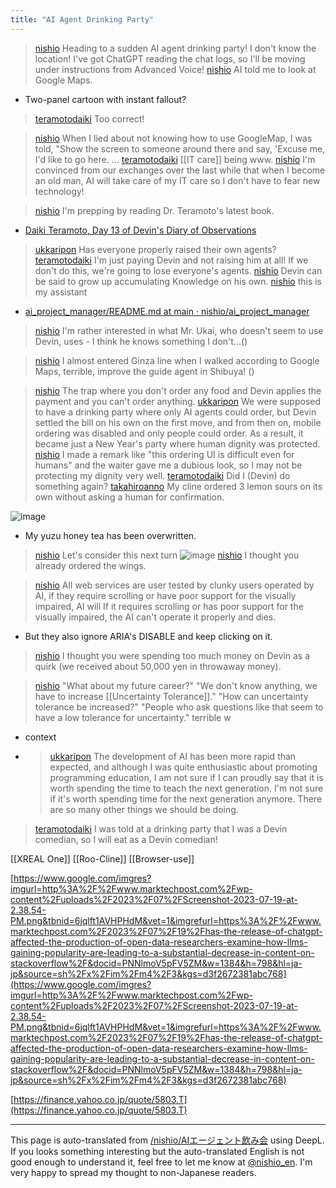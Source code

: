 ```yaml
---
title: "AI Agent Drinking Party"
---
```



> [nishio](https://x.com/nishio/status/1878722755467915617) Heading to a sudden AI agent drinking party! I don't know the location! I've got ChatGPT reading the chat logs, so I'll be moving under instructions from Advanced Voice!
> [nishio](https://x.com/nishio/status/1878723814324142158) AI told me to look at Google Maps.
- Two-panel cartoon with instant fallout?
> [teramotodaiki](https://x.com/teramotodaiki/status/1878726470392336464) Too correct!

> [nishio](https://x.com/nishio/status/1878726862542872863) When I lied about not knowing how to use GoogleMap, I was told, "Show the screen to someone around there and say, 'Excuse me, I'd like to go here. ...
> [teramotodaiki](https://x.com/teramotodaiki/status/1878727091681955907) [[IT care]] being www.
> [nishio](https://x.com/nishio/status/1878727974092173341) I'm convinced from our exchanges over the last while that when I become an old man, AI will take care of my IT care so I don't have to fear new technology!

> [nishio](https://x.com/nishio/status/1878730669351915854) I'm prepping by reading Dr. Teramoto's latest book.
- [Daiki Teramoto, Day 13 of Devin's Diary of Observations](https://note.com/teramotodaiki/n/n349d1d361804)

> [ukkaripon](https://x.com/ukkaripon/status/1878728163238498735) Has everyone properly raised their own agents?
> [teramotodaiki](https://x.com/teramotodaiki/status/1878731315891388885) I'm just paying Devin and not raising him at all!
>  If we don't do this, we're going to lose everyone's agents.
> [nishio](https://x.com/nishio/status/1878732177799807102) Devin can be said to grow up accumulating Knowledge on his own.
> [nishio](https://x.com/nishio/status/1878732441936183319) this is my assistant
- [ai_project_manager/README.md at main · nishio/ai_project_manager](https://github.com/nishio/ai_project_manager/blob/main/README.md)

> [nishio](https://x.com/nishio/status/1878733281426133176) I'm rather interested in what Mr. Ukai, who doesn't seem to use Devin, uses - I think he knows something I don't...()

> [nishio](https://x.com/nishio/status/1878734386335768962) I almost entered Ginza line when I walked according to Google Maps, terrible, improve the guide agent in Shibuya! ()

> [nishio](https://x.com/nishio/status/1878744089098866952) The trap where you don't order any food and Devin applies the payment and you can't order anything.
> [ukkaripon](https://x.com/ukkaripon/status/1878785384504770776) We were supposed to have a drinking party where only AI agents could order, but Devin settled the bill on his own on the first move, and from then on, mobile ordering was disabled and only people could order. As a result, it became just a New Year's party where human dignity was protected.
> [nishio](https://x.com/nishio/status/1878789976600809610) I made a remark like "this ordering UI is difficult even for humans" and the waiter gave me a dubious look, so I may not be protecting my dignity very well.
> [teramotodaiki](https://x.com/teramotodaiki/status/1878791475624075359) Did I (Devin) do something again?
> [takahiroanno](https://x.com/takahiroanno/status/1878792912953364885) My cline ordered 3 lemon sours on its own without asking a human for confirmation.

![image](https://gyazo.com/fe22609a4335b13179c3e69a4785ebef/thumb/1000)
- My yuzu honey tea has been overwritten.

> [nishio](https://x.com/nishio/status/1878747636632879333) Let's consider this next turn
>  ![image](https://gyazo.com/ee30f19c09980b73d46684e9bd920fa7/thumb/1000)
> [nishio](https://x.com/nishio/status/1878748298825372097) I thought you already ordered the wings.


> [nishio](https://x.com/nishio/status/1878758298809450967) All web services are user tested by clunky users operated by AI, if they require scrolling or have poor support for the visually impaired, AI will If it requires scrolling or has poor support for the visually impaired, the AI can't operate it properly and dies.
- But they also ignore ARIA's DISABLE and keep clicking on it.


> [nishio](https://x.com/nishio/status/1878792470018019638) I thought you were spending too much money on Devin as a quirk (we received about 50,000 yen in throwaway money).


> [nishio](https://x.com/nishio/status/1878795288204444148) "What about my future career?"
>  "We don't know anything, we have to increase [[Uncertainty Tolerance]]."
>  "How can uncertainty tolerance be increased?"
>  "People who ask questions like that seem to have a low tolerance for uncertainty."
>  terrible w
- context
- > [ukkaripon](https://x.com/ukkaripon/status/1878812525598519796) The development of AI has been more rapid than expected, and although I was quite enthusiastic about promoting programming education, I am not sure if I can proudly say that it is worth spending the time to teach the next generation. I'm not sure if it's worth spending time for the next generation anymore. There are so many other things we should be doing.


> [teramotodaiki](https://x.com/teramotodaiki/status/1878796199798665402) I was told at a drinking party that I was a Devin comedian, so I will eat as a Devin comedian!



[[XREAL One]]
[[Roo-Cline]]
[[Browser-use]]

[https://www.google.com/imgres?imgurl=http%3A%2F%2Fwww.marktechpost.com%2Fwp-content%2Fuploads%2F2023%2F07%2FScreenshot-2023-07-19-at-2.38.54-PM.png&tbnid=6jqlft1AVHPHdM&vet=1&imgrefurl=https%3A%2F%2Fwww.marktechpost.com%2F2023%2F07%2F19%2Fhas-the-release-of-chatgpt-affected-the-production-of-open-data-researchers-examine-how-llms-gaining-popularity-are-leading-to-a-substantial-decrease-in-content-on-stackoverflow%2F&docid=PNNlmoV5pFV5ZM&w=1384&h=798&hl=ja-jp&source=sh%2Fx%2Fim%2Fm4%2F3&kgs=d3f2672381abc768](https://www.google.com/imgres?imgurl=http%3A%2F%2Fwww.marktechpost.com%2Fwp-content%2Fuploads%2F2023%2F07%2FScreenshot-2023-07-19-at-2.38.54-PM.png&tbnid=6jqlft1AVHPHdM&vet=1&imgrefurl=https%3A%2F%2Fwww.marktechpost.com%2F2023%2F07%2F19%2Fhas-the-release-of-chatgpt-affected-the-production-of-open-data-researchers-examine-how-llms-gaining-popularity-are-leading-to-a-substantial-decrease-in-content-on-stackoverflow%2F&docid=PNNlmoV5pFV5ZM&w=1384&h=798&hl=ja-jp&source=sh%2Fx%2Fim%2Fm4%2F3&kgs=d3f2672381abc768)

[https://finance.yahoo.co.jp/quote/5803.T](https://finance.yahoo.co.jp/quote/5803.T)

---
This page is auto-translated from [/nishio/AIエージェント飲み会](https://scrapbox.io/nishio/AIエージェント飲み会) using DeepL. If you looks something interesting but the auto-translated English is not good enough to understand it, feel free to let me know at [@nishio_en](https://twitter.com/nishio_en). I'm very happy to spread my thought to non-Japanese readers.